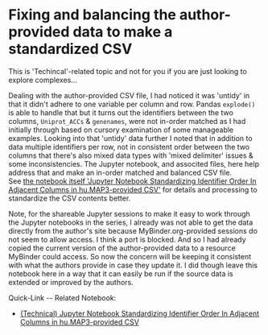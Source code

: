 # Fixing and balancing the author-provided data to make a standardized CSV

This is 'Techincal'-related topic and not for you if you are just looking to explore complexes...

Dealing with the author-provided CSV file, I had noticed it was 'untidy' in that it didn't adhere to one variable per column and row. Pandas `explode()` is able to handle that but it turns out the identifiers between the two columns,  `Uniprot_ACCs` & `genenames`, were not in-order matched as I had initially through based on cursory examination of some manageable examples.
Looking into that 'untidy' data further I noted that in addition to data multiple identifiers per row, not in consistent order between the two columns that there's also mixed data types with 'mixed delimiter' issues & some inconsistencies.
The Jupyter notebook, and associted files, here help address that and make an in-order matched and balanced CSV file.   
See [the notebook itself 'Jupyter Notebook Standardizing Identifier Order In Adjacent Columns in hu.MAP3-provided CSV'](Standardizing_identifier_order_in_humap3-provided_csv.ipynb) for details and processing to standardize the CSV contents better.  

Note, for the shareable Jupyter sessions to make it easy to work through the Jupyter notebooks in the series, I already was not able to get the data directly from the author's site because MyBinder.org-provided sessions do not seem to allow access. I think a port is blocked. And so I had already copied the current version of the author-provided data to a resource MyBinder could access. So now the concern will be keeping it consistent with what the authors provide in case they update it. I did though leave this notebook here in a way that it can easily be run if the source data is extended or improved by the authors.

Quick-Link -- Related Notebook:
- [(Technical) Jupyter Notebook Standardizing Identifier Order In Adjacent Columns in hu.MAP3-provided CSV](notebooks/standardizing_initial_data/Standardizing_identifier_order_in_humap3-provided_csv.ipynb)